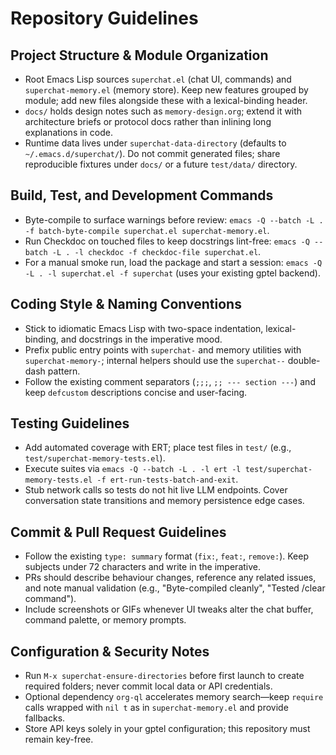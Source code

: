 # Repository Guidelines

## Project Structure & Module Organization
- Root Emacs Lisp sources `superchat.el` (chat UI, commands) and `superchat-memory.el` (memory store). Keep new features grouped by module; add new files alongside these with a lexical-binding header.
- `docs/` holds design notes such as `memory-design.org`; extend it with architecture briefs or protocol docs rather than inlining long explanations in code.
- Runtime data lives under `superchat-data-directory` (defaults to `~/.emacs.d/superchat/`). Do not commit generated files; share reproducible fixtures under `docs/` or a future `test/data/` directory.

## Build, Test, and Development Commands
- Byte-compile to surface warnings before review: `emacs -Q --batch -L . -f batch-byte-compile superchat.el superchat-memory.el`.
- Run Checkdoc on touched files to keep docstrings lint-free: `emacs -Q --batch -L . -l checkdoc -f checkdoc-file superchat.el`.
- For a manual smoke run, load the package and start a session: `emacs -Q -L . -l superchat.el -f superchat` (uses your existing gptel backend).

## Coding Style & Naming Conventions
- Stick to idiomatic Emacs Lisp with two-space indentation, lexical-binding, and docstrings in the imperative mood.
- Prefix public entry points with `superchat-` and memory utilities with `superchat-memory-`; internal helpers should use the `superchat--` double-dash pattern.
- Follow the existing comment separators (`;;;`, `;; --- section ---`) and keep `defcustom` descriptions concise and user-facing.

## Testing Guidelines
- Add automated coverage with ERT; place test files in `test/` (e.g., `test/superchat-memory-tests.el`).
- Execute suites via `emacs -Q --batch -L . -l ert -l test/superchat-memory-tests.el -f ert-run-tests-batch-and-exit`.
- Stub network calls so tests do not hit live LLM endpoints. Cover conversation state transitions and memory persistence edge cases.

## Commit & Pull Request Guidelines
- Follow the existing `type: summary` format (`fix:`, `feat:`, `remove:`). Keep subjects under 72 characters and write in the imperative.
- PRs should describe behaviour changes, reference any related issues, and note manual validation (e.g., "Byte-compiled cleanly", "Tested /clear command").
- Include screenshots or GIFs whenever UI tweaks alter the chat buffer, command palette, or memory prompts.

## Configuration & Security Notes
- Run `M-x superchat-ensure-directories` before first launch to create required folders; never commit local data or API credentials.
- Optional dependency `org-ql` accelerates memory search—keep `require` calls wrapped with `nil t` as in `superchat-memory.el` and provide fallbacks.
- Store API keys solely in your gptel configuration; this repository must remain key-free.
